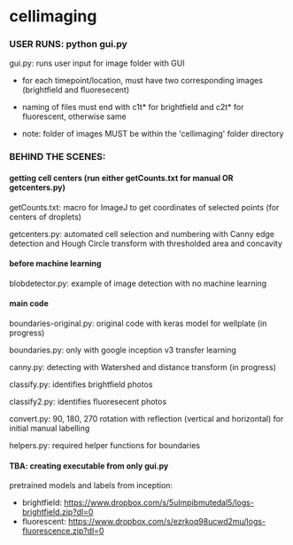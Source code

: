 # cellimaging

### USER RUNS: python gui.py
gui.py: runs user input for image folder with GUI

- for each timepoint/location, must have two corresponding images (brightfield and fluoresecent)
    
- naming of files must end with c1t* for brightfield and c2t* for fluorescent, otherwise same
    
- note: folder of images MUST be within the 'cellimaging' folder directory

### BEHIND THE SCENES:

#### getting cell centers (run either getCounts.txt for manual OR getcenters.py)
getCounts.txt: macro for ImageJ to get coordinates of selected points (for centers of droplets)

getcenters.py: automated cell selection and numbering with Canny edge detection and Hough Circle transform with thresholded area and concavity

#### before machine learning
blobdetector.py: example of image detection with no machine learning

#### main code

boundaries-original.py: original code with keras model for wellplate (in progress)

boundaries.py: only with google inception v3 transfer learning

canny.py: detecting with Watershed and distance transform (in progress)

classify.py: identifies brightfield photos

classify2.py: identifies fluoresecent photos

convert.py: 90, 180, 270 rotation with reflection (vertical and horizontal) for initial manual labelling

helpers.py: required helper functions for boundaries

#### TBA: creating executable from only gui.py

pretrained models and labels from inception:
- brightfield: https://www.dropbox.com/s/5ulmpibmutedal5/logs-brightfield.zip?dl=0
- fluorescent: https://www.dropbox.com/s/ezrkoq98ucwd2mu/logs-fluorescence.zip?dl=0
